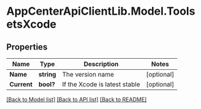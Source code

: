 # AppCenterApiClientLib.Model.ToolsetsXcode
## Properties

Name | Type | Description | Notes
------------ | ------------- | ------------- | -------------
**Name** | **string** | The version name | [optional] 
**Current** | **bool?** | If the Xcode is latest stable | [optional] 

[[Back to Model list]](../README.md#documentation-for-models) [[Back to API list]](../README.md#documentation-for-api-endpoints) [[Back to README]](../README.md)

